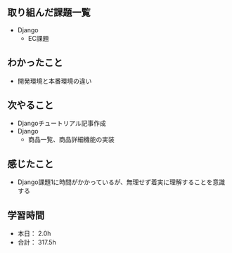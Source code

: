 ## 取り組んだ課題一覧

- Django
  - EC課題

## わかったこと
- 開発環境と本番環境の違い

## 次やること
- Djangoチュートリアル記事作成
- Django
  - 商品一覧、商品詳細機能の実装

## 感じたこと
- Django課題1に時間がかかっているが、無理せず着実に理解することを意識する


## 学習時間

- 本日： 2.0h
- 合計： 317.5h
